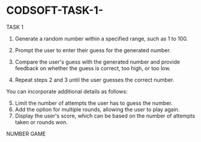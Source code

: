 # CODSOFT-TASK-1-
TASK 1

1. Generate a random number within a specified range, such as 1 to 100.

2. Prompt the user to enter their guess for the generated number.

3. Compare the user's guess with the generated number and provide feedback on whether the guess
is correct, too high, or too low.

4. Repeat steps 2 and 3 until the user guesses the correct number.

You can incorporate additional details as follows:

5. Limit the number of attempts the user has to guess the number.
6. Add the option for multiple rounds, allowing the user to play again.
7. Display the user's score, which can be based on the number of attempts taken or rounds won.

NUMBER GAME
